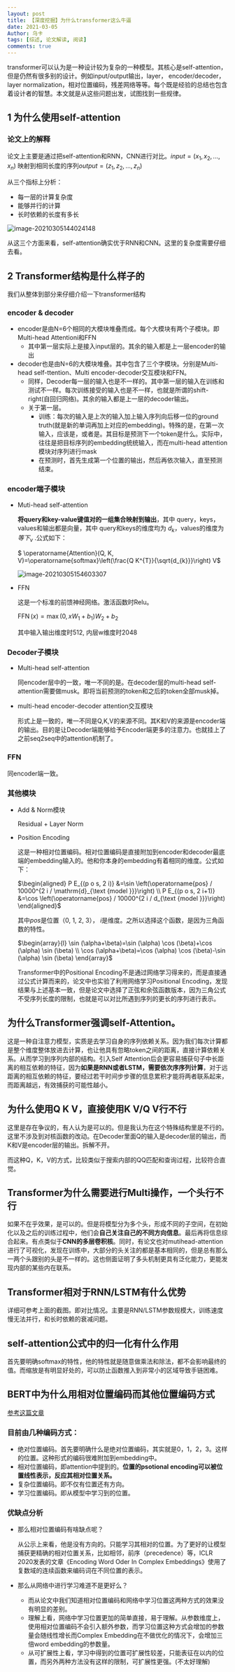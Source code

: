 ```yaml
---
layout: post
title: 【深度挖掘】为什么transformer这么牛逼
date: 2021-03-05
Author: 乌卡 
tags: [综述, 论文解读, 阅读]
comments: true
---
```


transformer可以认为是一种设计较为复杂的一种模型。其核心是self-attention，但是仍然有很多别的设计。例如input/output输出，layer， encoder/decoder， layer normalization，相对位置编码，残差网络等等。每个既是经验的总结也包含着设计者的智慧。本文就是从这些问题出发，试图找到一些规律。

## 1 为什么使用self-attention

### 论文上的解释

论文上主要是通过把self-attention和RNN，CNN进行对比。$input=(x_1, x_2, ..., x_n)$ 映射到相同长度的序列$output=(z_1,z_2,...,z_n)$

从三个指标上分析：

- 每一层的计算复杂度
- 能够并行的计算
- 长时依赖的长度有多长

![image-20210305144024148](https://tva1.sinaimg.cn/large/008eGmZEly1go90uy4srrj30it069410.jpg)

从这三个方面来看，self-attention确实优于RNN和CNN。这里的复杂度需要仔细去看。

## 2 Transformer结构是什么样子的

我们从整体到部分来仔细介绍一下transformer结构

### encoder & decoder

- encoder是由N=6个相同的大模块堆叠而成。每个大模块有两个子模块。即Multi-head Attentioni和FFN
  - 其中第一层实际上是接入input层的。其余的输入都是上一层encoder的输出
- decoder也是由N=6的大模块堆叠。其中包含了三个字模块。分别是Multi-head self-ttention、Multi encoder-decoder交互模块和FFN。
  - 同样，Decoder每一层的输入也是不一样的。其中第一层的输入在训练和测试不一样。每次训练接受的输入也是不一样，也就是所谓的shift-right(自回归网络)。其余的输入都是上一层的decoder输出。
  - 关于第一层。
    - 训练：每次的输入是上次的输入加上输入序列向后移一位的ground truth(就是新的单词再加上对应的embedding)。特殊的是，在第一次输入，应该是<BOS>，或者是<EOS>。其目标是预测下一个token是什么。实际中，往往是把目标序列的embedding统统输入，而在multi-head attention模块对序列进行mask
    - 在预测时，首先生成第一个位置的输出，然后再依次输入，直至预测结束。

### encoder端子模块

- Muti-head self-attention

  **将query和key-value键值对的一组集合映射到输出**，其中 query，keys，values和输出都是向量，其中 query和keys的维度均为 $d_k$，values的维度为$等下_v$ .公式如下：

  $ \operatorname{Attention}(Q, K, V)=\operatorname{softmax}\left(\frac{Q K^{T}}{\sqrt{d_{k}}}\right) V$

  ![image-20210305154603307](https://tva1.sinaimg.cn/large/008eGmZEly1go93qoghq9j30e60gkaan.jpg)

- FFN

  这是一个标准的前馈神经网络。激活函数时Relu。

  $\operatorname{FFN}(x)=\max \left(0, x W_{1}+b_{1}\right) W_{2}+b_{2}$

  其中输入输出维度时512, 内层w维度时2048

### Decoder子模块

- Multi-head self-attention

  同encoder层中的一致，唯一不同的是。在decoder层的multi-head self-attention需要做musk。即将当前预测的token和之后的token全部musk掉。

- multi-head encoder-decoder attention交互模块

  形式上是一致的，唯一不同是Q,K,V的来源不同。其K和V的来源是encoder端的输出。目的是让Decoder端能够给予Encoder端更多的注意力。也就挂上了之前seq2seq中的attention机制了。

### FFN

同encoder端一致。

### 其他模块

- Add & Norm模块

  Residual + Layer Norm

- Position Encoding

  这是一种相对位置编码。相对位置编码是直接附加到encoder和decoder最底端的embedding输入的。他和你本身的embedding有着相同的维度。公式如下：

  $\begin{aligned}
  P E_{(p o s, 2 i)} &=\sin \left(\operatorname{pos} / 10000^{2 i / \mathrm{d}_{\text {model }}}\right) \\
  P E_{(p o s, 2 i+1)} &=\cos \left(\operatorname{pos} / 10000^{2 i / d_{\text {model }}}\right)
  \end{aligned}$

  其中$pos$是位置（0, 1, 2, 3）， $i$是维度。之所以选择这个函数，是因为三角函数的特性。

  $\begin{array}{l}
  \sin (\alpha+\beta)=\sin (\alpha) \cos (\beta)+\cos (\alpha) \sin (\beta) \\
  \cos (\alpha+\beta)=\cos (\alpha) \cos (\beta)-\sin (\alpha) \sin (\beta)
  \end{array}$

  Transformer中的Positional Encoding不是通过网络学习得来的，而是直接通过公式计算而来的，论文中也实验了利用网络学习Positional Encoding，发现结果与上述基本一致，但是论文中选择了正弦和余弦函数版本，因为三角公式不受序列长度的限制，也就是可以对比所遇到序列的更长的序列进行表示。

## 为什么Transformer强调self-Attention。

这是一种自注意力模型，实质是去学习自身的序列依赖关系。因为我们每次计算都是整个维度整体放进去计算，也让他具有忽略token之间的距离，直接计算依赖关系。从而学习到序列内部的结构。引入Self Attention后会更容易捕获句子中长距离的相互依赖的特征，因为**如果是RNN或者LSTM，需要依次序序列计算**，对于远距离的相互依赖的特征，要经过若干时间步步骤的信息累积才能将两者联系起来，而距离越远，有效捕获的可能性越小。

## 为什么使用Q K V，直接使用K V/Q V行不行

这里是存在争议的，有人认为是可以的。但是我认为在这个特殊结构里是不行的。这里不涉及到对核函数的改动。在Decoder里面Q的输入是decoder层的输出，而K和V是encoder层的输出。拆解不开。

而这种Q，K，V的方式，比较类似于搜索内部的QQ匹配和查询过程，比较符合直觉。

## Transformer为什么需要进行Multi操作，一个头行不行

如果不在乎效果，是可以的。但是将模型分为多个头，形成不同的子空间，在初始化以及之后的训练过程中，他们会**自己关注自己的不同方向信息**。最后再将信息综合起来。有点类似于**CNN的多层卷积核**。同时，有论文也对mutihead-attention进行了可视化，发现在训练中，大部分的头关注的都是基本相同的，但是总有那么一两个头跟别的头是不一样的。这也侧面证明了多头机制更具有泛化能力，更能发现内部的某些内在联系。

## Transformer相对于RNN/LSTM有什么优势

详细可参考上面的截图。即对比情况。主要是RNN/LSTM参数规模大，训练速度慢无法并行，和长时依赖的衰减问题。

## self-attention公式中的归一化有什么作用

首先要明确softmax的特性，他的特性就是随意做乘法和除法，都不会影响最终的值。而缩放是有明显好处的，可以防止函数推入到非常小的区域导致手链困难。

## BERT中为什么用相对位置编码而其他位置编码方式

[参考这篇文章](https://blog.csdn.net/xixiaoyaoww/article/details/105459376)

### 目前由几种编码方式：

- 绝对位置编码。首先要明确什么是绝对位置编码，其实就是0，1，2，3。这样的位置。这种形式的编码很难附加到embedding中。
- 相对位置编码，即attention中提到的。**位置的psotional encoding可以被位置线性表示，反应其相对位置关系。**
- 复杂位置编码。即不仅有位置还有方向。
- 学习位置编码。即从模型中学习到的位置。

### 优缺点分析

- 那么相对位置编码有啥缺点呢？

  从公示上来看，他是没有方向的。只能学习其相对的位置。为了更好的让模型捕获更精确的相对位置关系，比如相邻，前序（precedence）等，ICLR 2020发表的文章《Encoding Word Oder In Complex Embeddings》使用了复数域的连续函数来编码词在不同位置的表示。

- 那么从网络中进行学习难道不是更好么？

  - 而从论文中我们知道相对位置编码和网络中学习位置这两种方式的效果没有明显的差别。
  - 理解上看，网络中学习位置更加的简单直接，易于理解。从参数维度上，使用相对位置编码不会引入额外参数，而学习位置这种方式会增加的参数量会随线性增长而Complex Embedding在不做优化的情况下，会增加三倍word embedding的参数量。
  - 从可扩展性上看，学习中得到的位置可扩展性较差，只能表征在以内的位置，而另外两种方法没有这样的限制，可扩展性更强。(不太好理解)
    